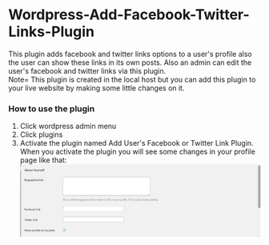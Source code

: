 # Wordpress-Add-Facebook-Twitter-Links-Plugin
This plugin adds facebook and twitter links options to a user's profile also the user can show these links in its own posts. Also an admin can edit the user's facebook and twitter links via this plugin.<br>
Note= This plugin is created in the local host but you can add this plugin to your live website by making some little changes on it.<br>
### How to use the plugin
1) Click wordpress admin menu
2) Click plugins 
3) Activate the plugin named  Add User's Facebook or Twitter Link Plugin. When you activate the plugin you will see some changes in your profile page like that:
<img src="images2/Ekran Görüntüsü (13).png"> <br>

